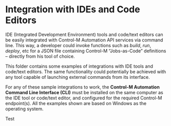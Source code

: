 # Integration with IDEs and Code Editors

IDE (Integrated Development Environment) tools and code/text editors can be easily integrated with Control-M Automation API services via command line. This way, a developer could invoke functions such as *build*, *run*,
*deploy*, etc for a JSON file containing Control-M “Jobs-as-Code” definitions – directly from his tool of choice.

This folder contains some examples of integrations with IDE tools and code/text editors. The same functionality could potentially be achieved with any tool capable of launching external commands from its interface.

For any of these sample integrations to work, the **Control-M Automation Command Line Interface (CLI)** must be installed on the same computer as the IDE tool or code/text editor, and configured for the required Control-M endpoint(s). All the examples shown are based on Windows as the operating system.

Test